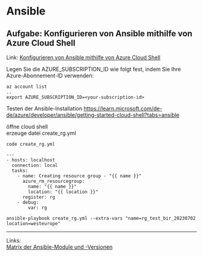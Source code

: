 # Ansible 
## Aufgabe: Konfigurieren von Ansible mithilfe von Azure Cloud Shell
Link: 
[Konfigurieren von Ansible mithilfe von Azure Cloud Shell](https://learn.microsoft.com/de-de/azure/developer/ansible/getting-started-cloud-shell?tabs=ansible)  

Legen Sie die AZURE_SUBSCRIPTION_ID wie folgt fest, indem Sie Ihre Azure-Abonnement-ID verwenden:  
```
az account list
..
export AZURE_SUBSCRIPTION_ID=<your-subscription-id>
```

Testen der Ansible-Installation 
https://learn.microsoft.com/de-de/azure/developer/ansible/getting-started-cloud-shell?tabs=ansible

öffne cloud shell  
erzeuge  datei create_rg.yml  
```
code create_rg.yml
```
```
---
- hosts: localhost
  connection: local
  tasks:
    - name: Creating resource group - "{{ name }}"
      azure_rm_resourcegroup:
        name: "{{ name }}"
        location: "{{ location }}"
      register: rg
    - debug:
        var: rg
```


```
ansible-playbook create_rg.yml --extra-vars "name=rg_test_bir_20230702 location=westeurope"
```

----
Links:  
[Matrix der Ansible-Module und -Versionen](https://learn.microsoft.com/de-de/azure/developer/ansible/module-version-matrix)
